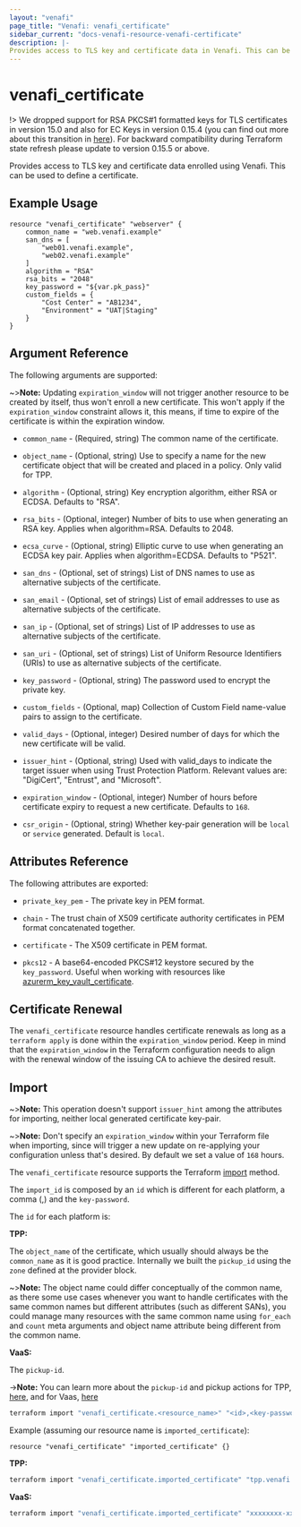 ```yaml
---
layout: "venafi"
page_title: "Venafi: venafi_certificate"
sidebar_current: "docs-venafi-resource-venafi-certificate"
description: |-
Provides access to TLS key and certificate data in Venafi. This can be used to define a Venafi certificate.
---
```


# venafi_certificate

!> We dropped support for RSA PKCS#1 formatted keys for TLS certificates in version 15.0 and also for EC Keys in
version 0.15.4 (you can find out more about this transition in [here](https://github.com/Venafi/vcert/releases/tag/v4.17.0)).
For backward compatibility during Terraform state refresh please update to version 0.15.5 or above.

Provides access to TLS key and certificate data enrolled using Venafi. This can be used to define a
certificate.

## Example Usage

```hcl
resource "venafi_certificate" "webserver" {
    common_name = "web.venafi.example"
    san_dns = [
        "web01.venafi.example",
        "web02.venafi.example"
    ]
    algorithm = "RSA"
    rsa_bits = "2048"
    key_password = "${var.pk_pass}"
    custom_fields = {
        "Cost Center" = "AB1234",
        "Environment" = "UAT|Staging"
    }
}
```

## Argument Reference

The following arguments are supported:

~>**Note:** Updating `expiration_window` will not trigger another resource to be created by itself, thus won't enroll a new certificate. This won't apply if the `expiration_window` constraint allows it, this means, if time to expire of the certificate is within the expiration window.

* `common_name` - (Required, string) The common name of the certificate.

* `object_name` - (Optional, string) Use to specify a name for the new certificate object that will be created and placed in a policy. Only valid for TPP.

* `algorithm` - (Optional, string) Key encryption algorithm, either RSA or ECDSA.
  Defaults to "RSA".

* `rsa_bits` - (Optional, integer) Number of bits to use when generating an RSA key.
  Applies when algorithm=RSA.  Defaults to 2048.

* `ecsa_curve` - (Optional, string) Elliptic curve to use when generating an ECDSA
  key pair.  Applies when algorithm=ECDSA.  Defaults to "P521".

* `san_dns` - (Optional, set of strings) List of DNS names to use as alternative
  subjects of the certificate.

* `san_email` - (Optional, set of strings) List of email addresses to use as
  alternative subjects of the certificate.

* `san_ip` - (Optional, set of strings) List of IP addresses to use as alternative
  subjects of the certificate.

* `san_uri` - (Optional, set of strings) List of Uniform Resource Identifiers (URIs) to use as alternative
  subjects of the certificate.

* `key_password` - (Optional, string) The password used to encrypt the private key.

* `custom_fields` - (Optional, map) Collection of Custom Field name-value pairs to
  assign to the certificate.

* `valid_days` - (Optional, integer) Desired number of days for which the new
  certificate will be valid.

* `issuer_hint` - (Optional, string) Used with valid_days to indicate the target
  issuer when using Trust Protection Platform.  Relevant values are: "DigiCert",
  "Entrust", and "Microsoft".

* `expiration_window` - (Optional, integer) Number of hours before certificate expiry
  to request a new certificate.  Defaults to `168`.

* `csr_origin` - (Optional, string) Whether key-pair generation will be `local` or `service` generated. Default is `local`.

## Attributes Reference

The following attributes are exported:

* `private_key_pem` - The private key in PEM format.

* `chain` - The trust chain of X509 certificate authority certificates in PEM format
  concatenated together.

* `certificate` - The X509 certificate in PEM format.

* `pkcs12` - A base64-encoded PKCS#12 keystore secured by the `key_password`.
  Useful when working with resources like
  [azurerm_key_vault_certificate](https://www.terraform.io/docs/providers/azurerm/r/key_vault_certificate.html).

## Certificate Renewal

The `venafi_certificate` resource handles certificate renewals as long as a
`terraform apply` is done within the `expiration_window` period. Keep in mind that the
`expiration_window` in the Terraform configuration needs to align with the renewal
window of the issuing CA to achieve the desired result.

## Import

~>**Note:** This operation doesn't support `issuer_hint` among the attributes for importing, neither local generated certificate key-pair.

~>**Note:** Don't specify an `expiration_window` within your Terraform file when importing, since will trigger a new update on re-applying your configuration unless that's desired. By default we set a value of `168` hours.

The `venafi_certificate` resource supports the Terraform [import](https://www.terraform.io/docs/cli/import/index.html)
method.

The `import_id` is composed by an `id` which is different for each platform, a comma (,) and the `key-password`.

The `id` for each platform is:

**TPP:**

The `object_name` of the certificate, which usually should always be the `common_name` as it is good practice. Internally we built the `pickup_id` using the `zone` defined at the provider block.

~>**Note:** The object name could differ conceptually of the common name, as there some use cases whenever you want to handle certificates with the same common names but different attributes (such as different SANs), you could manage many resources with the same common name using `for_each` and `count` meta arguments and object name attribute being different from the common name.

**VaaS:**

The `pickup-id`.

->**Note:** You can learn more about the `pickup-id` and pickup actions for TPP, [here](https://github.com/Venafi/vcert/blob/master/README-CLI-PLATFORM.md#certificate-retrieval-parameters), and for Vaas, [here](https://github.com/Venafi/vcert/blob/master/README-CLI-CLOUD.md)
```sh
terraform import "venafi_certificate.<resource_name>" "<id>,<key-password>"
```
Example (assuming our resource name is `imported_certificate`):

```hcl
resource "venafi_certificate" "imported_certificate" {}
```

**TPP:**
```sh
terraform import "venafi_certificate.imported_certificate" "tpp.venafi.example,my_key_password"
```

**VaaS:**
```sh
terraform import "venafi_certificate.imported_certificate" "xxxxxxxx-xxxx-xxxx-xxxx-xxxxxxxxxxxx,my_key_password"
```
